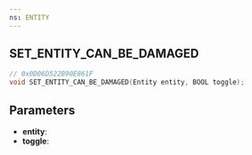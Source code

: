 ```yaml
---
ns: ENTITY
---
```

## SET_ENTITY_CAN_BE_DAMAGED

```c
// 0x0D06D522B90E861F
void SET_ENTITY_CAN_BE_DAMAGED(Entity entity, BOOL toggle);
```

## Parameters
* **entity**:
* **toggle**:
